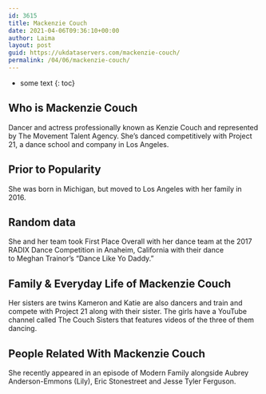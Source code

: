 ```yaml
---
id: 3615
title: Mackenzie Couch
date: 2021-04-06T09:36:10+00:00
author: Laima
layout: post
guid: https://ukdataservers.com/mackenzie-couch/
permalink: /04/06/mackenzie-couch/
---
```


* some text
{: toc}


## Who is Mackenzie Couch
                  
                  
                  
Dancer and actress professionally known as Kenzie Couch and represented by The Movement Talent Agency. She&#8217;s danced competitively with Project 21, a dance school and company in Los Angeles.
                  
              
            
              
            
                
                
                
## Prior to Popularity
                  
                  
                  
She was born in Michigan, but moved to Los Angeles with her family in 2016.
                  
              
            
              
            
                
                
                
## Random data
                  
                  
                  
She and her team took First Place Overall with her dance team at the 2017 RADIX Dance Competition in Anaheim, California with their dance to Meghan Trainor&#8217;s &#8220;Dance Like Yo Daddy.&#8221;
                  
              
            
              
            
                
                
                
## Family & Everyday Life of Mackenzie Couch
                  
                  
                  
Her sisters are twins Kameron and Katie are also dancers and train and compete with Project 21 along with their sister. The girls have a YouTube channel called The Couch Sisters that features videos of the three of them dancing. 
                  
              
            
              
            
                
                
                
## People Related With Mackenzie Couch
                  
                  
                  
She recently appeared in an episode of Modern Family alongside Aubrey Anderson-Emmons (Lily), Eric Stonestreet and Jesse Tyler Ferguson.
                  
              
            
              
            
                
              
            
              
              
            
            
              
            
          
          
          